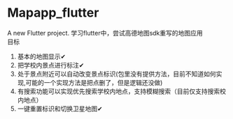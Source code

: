 # Mapapp_flutter

A new Flutter project.
学习flutter中，尝试高德地图sdk重写的地图应用  
目标  
1. 基本的地图显示✔
2. 把学校内景点进行标注✔
3. 处于景点附近可以自动改变景点标识(包里没有提供方法，目前不知道如何实现,可能的一个实现方法是把点删了，但是逻辑还没做)
4. 有搜索功能可以实现优先搜索学校内地点，支持模糊搜索（目前仅支持搜索校内地点）
5. 一键重置标识和切换卫星地图✔

